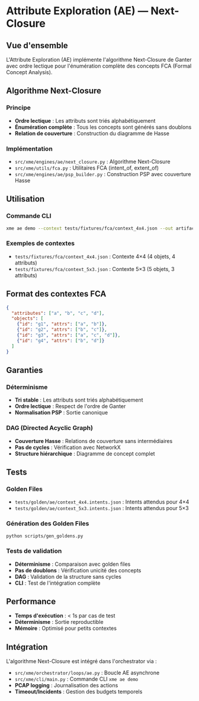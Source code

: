 # Attribute Exploration (AE) — Next-Closure

## Vue d'ensemble

L'Attribute Exploration (AE) implémente l'algorithme Next-Closure de Ganter avec ordre lectique pour l'énumération complète des concepts FCA (Formal Concept Analysis).

## Algorithme Next-Closure

### Principe
- **Ordre lectique** : Les attributs sont triés alphabétiquement
- **Énumération complète** : Tous les concepts sont générés sans doublons
- **Relation de couverture** : Construction du diagramme de Hasse

### Implémentation
- `src/xme/engines/ae/next_closure.py` : Algorithme Next-Closure
- `src/xme/utils/fca.py` : Utilitaires FCA (intent_of, extent_of)
- `src/xme/engines/ae/psp_builder.py` : Construction PSP avec couverture Hasse

## Utilisation

### Commande CLI
```bash
xme ae demo --context tests/fixtures/fca/context_4x4.json --out artifacts/psp/ae_4x4.json
```

### Exemples de contextes
- `tests/fixtures/fca/context_4x4.json` : Contexte 4×4 (4 objets, 4 attributs)
- `tests/fixtures/fca/context_5x3.json` : Contexte 5×3 (5 objets, 3 attributs)

## Format des contextes FCA

```json
{
  "attributes": ["a", "b", "c", "d"],
  "objects": [
    {"id": "g1", "attrs": ["a", "b"]},
    {"id": "g2", "attrs": ["b", "c"]},
    {"id": "g3", "attrs": ["a", "c", "d"]},
    {"id": "g4", "attrs": ["b", "d"]}
  ]
}
```

## Garanties

### Déterminisme
- **Tri stable** : Les attributs sont triés alphabétiquement
- **Ordre lectique** : Respect de l'ordre de Ganter
- **Normalisation PSP** : Sortie canonique

### DAG (Directed Acyclic Graph)
- **Couverture Hasse** : Relations de couverture sans intermédiaires
- **Pas de cycles** : Vérification avec NetworkX
- **Structure hiérarchique** : Diagramme de concept complet

## Tests

### Golden Files
- `tests/golden/ae/context_4x4.intents.json` : Intents attendus pour 4×4
- `tests/golden/ae/context_5x3.intents.json` : Intents attendus pour 5×3

### Génération des Golden Files
```bash
python scripts/gen_goldens.py
```

### Tests de validation
- **Déterminisme** : Comparaison avec golden files
- **Pas de doublons** : Vérification unicité des concepts
- **DAG** : Validation de la structure sans cycles
- **CLI** : Test de l'intégration complète

## Performance

- **Temps d'exécution** : < 1s par cas de test
- **Déterminisme** : Sortie reproductible
- **Mémoire** : Optimisé pour petits contextes

## Intégration

L'algorithme Next-Closure est intégré dans l'orchestrator via :
- `src/xme/orchestrator/loops/ae.py` : Boucle AE asynchrone
- `src/xme/cli/main.py` : Commande CLI `xme ae demo`
- **PCAP logging** : Journalisation des actions
- **Timeout/Incidents** : Gestion des budgets temporels
